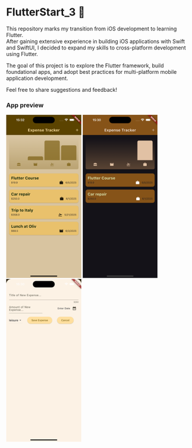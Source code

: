 # FlutterStart_3 🚀

This repository marks my transition from iOS development to learning Flutter.  
After gaining extensive experience in building iOS applications with Swift and SwiftUI, I decided to expand my skills to cross-platform development using Flutter.  

The goal of this project is to explore the Flutter framework, build foundational apps, and adopt best practices for multi-platform mobile application development.  

Feel free to share suggestions and feedback!

### App preview

<img src="screenshots/Image1.png" alt="Image1" width="40%" height="40%"> 

<img src="screenshots/Image2.png" alt="Image2" width="40%" height="40%"> 

<img src="screenshots/Image3.png" alt="Image3" width="40%" height="40%">
